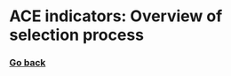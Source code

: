 # ACE indicators: Overview of selection process
### [Go back](https://shabeer-syed.github.io/ACEs/)

<div class="flourish-embed flourish-table" data-src="visualisation/7009582"><script src="https://public.flourish.studio/resources/embed.js"></script></div>

<script src="http://code.jquery.com/jquery-1.4.2.min.js"></script> <script> var x = document.getElementsByClassName("site-footer-credits"); setTimeout(() => { x[0].remove(); }, 10); </script>